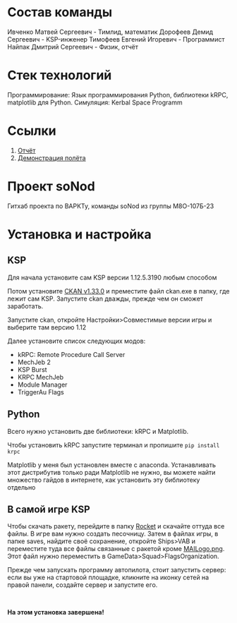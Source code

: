 # Состав команды 
Ивченко Матвей Сергеевич - Тимлид, математик
Дорофеев Демид Сергеевич - KSP-инженер
Тимофеев Евгений Игоревич - Программист
Найпак Дмитрий Сергеевич - Физик, отчёт

# Стек технологий
Программирование: Язык программирования Python, библиотеки kRPC, matplotlib для Python.
Симуляция: Kerbal Space Programm

# Ссылки
1. [Отчёт](https://docs.google.com/document/d/1tzVOUJpAaURSt6ArwrjolmPXlpIVBeL09iJozq0G2YY/edit)
2. [Демонстрация полёта](https://youtu.be/xtK7GFI4cIo)

# Проект soNod
Гитхаб проекта по ВАРКТу, команды soNod из группы М8О-107Б-23

# Установка и настройка
## KSP
Для начала установите сам KSP версии 1.12.5.3190 любым способом

Потом установите [CKAN v1.33.0](https://github.com/KSP-CKAN/CKAN/releases/download/v1.33.2/ckan.exe) и преместите файл ckan.exe в папку, где лежит сам KSP. Запустите ckan дважды, прежде чем он сможет заработать.

Запустите ckan, откройте Настройки>Совместимые версии игры и выберите там версию 1.12

Далее установите список следующих модов:
- kRPC: Remote Procedure Call Server
- MechJeb 2
- KSP Burst
- KRPC MechJeb
- Module Manager
- TriggerAu Flags

## Python
Всего нужно установить две библиотеки: kRPC и Matplotlib.

Чтобы установить kRPC запустите терминал и пропишите `pip install krpc`

Matplotlib у меня был установлен вместе с anaconda. Устанавливать этот дистрибутив только ради Matplotlib не нужно, вы можете найти множество гайдов в интернете, как установить эту библиотеку отдельно

## В самой игре KSP
Чтобы скачать ракету, перейдите в папку [Rocket](Rocket) и скачайте оттуда все файлы. В игре вам нужно создать песочницу. Затем в файлах игры, в папке saves, найдите своё сохранение, откройте Ships>VAB и переместите туда все файлы связанные с ракетой кроме [MAILogo.png](Rocket/MAILogo.png). Этот файл нужно переместить в GameData>Squad>FlagsOrganization.

Прежде чем запускать программу автопилота, стоит запустить сервер: если вы уже на стартовой площадке, кликните на иконку сетей на правой панели, создайте сервер и запустите его.

<br>

<b>На этом установка завершена!</b>
